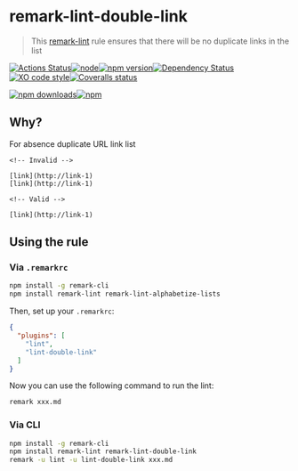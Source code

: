 # remark-lint-double-link
> This [remark-lint](https://github.com/wooorm/remark-lint) rule ensures that there will be no duplicate links in the list

[![Actions Status](https://github.com/Scrum/remark-lint-double-link/workflows/Actions%20Status/badge.svg?style=flat-square)](https://github.com/Scrum/remark-lint-double-link/actions?query=workflow%3A%22CI+tests%22)[![node](https://img.shields.io/node/v/remark-lint-double-link.svg?style=flat-square)]()[![npm version](https://img.shields.io/npm/v/remark-lint-double-link.svg?style=flat-square)](https://www.npmjs.com/package/remark-lint-double-link)[![Dependency Status](https://david-dm.org/Scrum/remark-lint-double-link.svg?style=flat-square)](https://david-dm.org/Scrum/remark-lint-double-link)[![XO code style](https://img.shields.io/badge/code_style-XO-5ed9c7.svg?style=flat-square)](https://github.com/xojs/xo)[![Coveralls status](https://img.shields.io/coveralls/Scrum/remark-lint-double-link.svg?style=flat-square)](https://coveralls.io/r/Scrum/remark-lint-double-link)

[![npm downloads](https://img.shields.io/npm/dm/remark-lint-double-link.svg?style=flat-square)](https://www.npmjs.com/package/remark-lint-double-link)[![npm](https://img.shields.io/npm/dt/remark-lint-double-link.svg?style=flat-square)](https://www.npmjs.com/package/remark-lint-double-link)

## Why?
For absence duplicate URL link list


```Text
<!-- Invalid -->

[link](http://link-1)
[link](http://link-1)

<!-- Valid -->

[link](http://link-1)
```

## Using the rule

### Via `.remarkrc`

```bash
npm install -g remark-cli
npm install remark-lint remark-lint-alphabetize-lists
```

Then, set up your `.remarkrc`:

```JSON
{
  "plugins": [
    "lint",
    "lint-double-link"
  ]
}
```

Now you can use the following command to run the lint:

```bash
remark xxx.md
```

### Via CLI

```bash
npm install -g remark-cli
npm install remark-lint remark-lint-double-link
remark -u lint -u lint-double-link xxx.md
```
